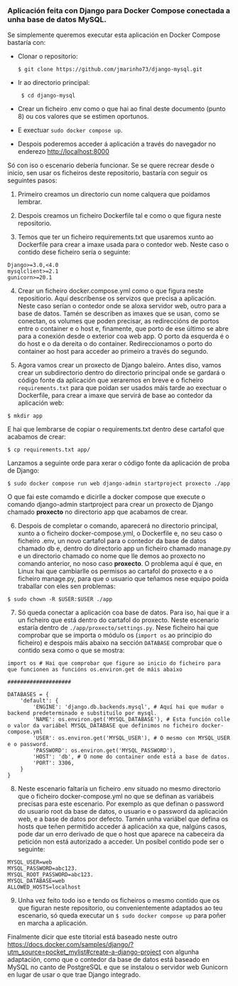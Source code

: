 ### Aplicación feita con Django para Docker Compose conectada a unha base de datos MySQL.

Se simplemente queremos executar esta aplicación en Docker Compose bastaría con:

* Clonar o repositorio:

  `$ git clone https://github.com/jmarinho73/django-mysql.git`

* Ir ao directorio principal:

  ` $ cd django-mysql`

* Crear un ficheiro .env como o que hai ao final deste documento (punto 8) ou cos valores que se estimen oportunos. 

* E exectuar `sudo docker compose up`.

* Despois poderemos acceder á aplicación a través do navegador no enderezo <http://localhost:8000> 

Só con iso o escenario debería funcionar. Se se quere recrear desde o inicio, sen usar os ficheiros deste repositorio, bastaría con seguir os seguintes pasos:

1. Primeiro creamos un directorio cun nome calquera que poidamos lembrar.

2. Despois creamos un ficheiro Dockerfile tal e como o que figura neste repositorio.

3. Temos que ter un ficheiro requirements.txt que usaremos xunto ao Dockerfile para crear a imaxe usada para o contedor web. Neste caso o contido dese ficheiro sería o seguinte:

  ```
  Django>=3.0,<4.0
  mysqlclient>=2.1
  gunicorn>=20.1
  ```

4. Crear un ficheiro docker.compose.yml como o que figura neste repositiorio. Aquí descríbense os servizos que precisa a aplicación. Neste caso serían o contedor onde se aloxa servidor web, outro para a base de datos. Tamén se describen as imaxes que se usan, como se conectan, os volumes que poden precisar, as redireccións de portos entre o container e o host e, finamente, que porto de ese último se abre para a conexión desde o exterior coa web app. O porto da esquerda é o do host e o da dereita o do container. Redireccionamos o porto do container ao host para acceder ao primeiro a través do segundo.

5. Agora vamos crear un proxecto de Django baleiro. Antes diso, vamos crear un subdirectorio dentro do directorio principal onde se gardará o código fonte da aplicación que xeraremos en breve e o ficheiro `requirements.txt` para que poidan ser usados máis tarde ao exectuar o Dockerfile, para crear a imaxe que servirá de base ao contedor da aplicación web:

  ```
  $ mkdir app
  ```

  E hai que lembrarse de copiar o requirements.txt dentro dese cartafol que acabamos de crear:

  ```
  $ cp requirements.txt app/
  ```
  Lanzamos a seguinte orde para xerar o código fonte da aplicación de proba de Django:

  ```
  $ sudo docker compose run web django-admin startproject proxecto ./app
  ```

  O que fai este comamdo e dicirlle a docker compose que execute o comando django-admin startproject para crear un proxecto de Django chamado **proxecto** no directorio app que acabamos de crear.

6. Despois de completar o comando, aparecerá no directorio principal, xunto a o ficheiro docker-compose.yml, o Dockerfile e, no seu caso o ficheiro .env, un novo cartafol para o contedor da base de datos chamado db e, dentro do directorio app un ficheiro chamado manage.py e un directorio chamado co nome que lle demos ao proxecto no comando anterior, no noso caso **proxecto**.
O problema aquí é que, en Linux hai que cambiarlle os permisos ao cartafol do proxecto e a o ficheiro manage.py, para que o usuario que teñamos nese equipo poida traballar con eles sen problemas:

```
$ sudo chown -R $USER:$USER ./app
```

7. Só queda conectar a aplicación coa base de datos. Para iso, hai que ir a un ficheiro que está dentro do cartafol do proxecto. Neste escenario estaría dentro de `./app/proxecto/settings.py`. Nese ficheiro hai que comprobar que se importa o módulo os (`import os` ao principio do ficheiro) e despois máis abaixo na sección `DATABASE` comprobar que o contido sexa como o que se mostra:

```
import os # Hai que comprobar que figure ao inicio do ficheiro para que funcionen as funcións os.environ.get de máis abaixo

####################

DATABASES = {
    'default': {
        'ENGINE': 'django.db.backends.mysql', # Aquí hai que mudar o backend predeterminado e substituílo por mysql.
        'NAME': os.environ.get('MYSQL_DATABASE'), # Esta función colle o valor da variábel MYSQL_DATABASE que definimos no ficheiro docker-compose.yml
        'USER': os.environ.get('MYSQL_USER'), # O mesmo con MYSQL_USER e o password.
        'PASSWORD': os.environ.get('MYSQL_PASSWORD'),
        'HOST': 'db', # O nome do container onde está a base de datos.
        'PORT': 3306,
    }
} 
```

8. Neste escenario faltaría un ficheiro .env situado no mesmo directorio que o ficheiro docker-compose.yml no que se definan as variábeis precisas para este escenario. Por exemplo as que definan o password do usuario root da base de datos, o usuario e o password da aplicación web, e a base de datos por defecto. Tamén unha variábel que defina os hosts que teñen permitido acceder á aplicación xa que, nalgúns casos, pode dar un erro derivado de que o host que aparece na cabeceira da petición non está autorizado a acceder. Un posíbel contido pode ser o seguinte:

```
MYSQL_USER=web
MYSQL_PASSWORD=abc123.
MYSQL_ROOT_PASSWORD=abc123.
MYSQL_DATABASE=web
ALLOWED_HOSTS=localhost
```
 
9. Unha vez feito todo iso e tendo os ficheiros o mesmo contido que os que figuran neste repositorio, ou convenientemente adaptados ao teu escenario, só queda executar un `$ sudo docker compose up` para poñer en marcha a aplicación.

Finalmente dicir que este titorial está baseado neste outro <https://docs.docker.com/samples/django/?utm_source=pocket_mylist#create-a-django-project> con algunha adaptación, como que o contedor da base de datos está baseado en MySQL no canto de PostgreSQL e que se instalou o servidor web Gunicorn en lugar de usar o que trae Django integrado.

